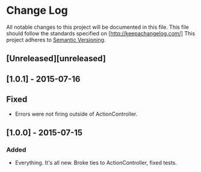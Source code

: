 # Change Log
All notable changes to this project will be documented in this file.
This file should follow the standards specified on [http://keepachangelog.com/]
This project adheres to [Semantic Versioning](http://semver.org/).

## [Unreleased][unreleased]

## [1.0.1] - 2015-07-16

## Fixed
- Errors were not firing outside of ActionController.


## [1.0.0] - 2015-07-15

### Added
- Everything. It's all new. Broke ties to ActionController, fixed tests.
